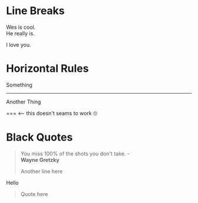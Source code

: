 # Line Breaks

Wes is cool.<br>
He really is.

I love you.

# Horizontal Rules

Something

---

Another Thing

=== <-- this doesn't seams to work 🙄


# Black Quotes

> You miss 100% of the shots you don't take. -<br> 
>  **Wayne Gretzky**
>
> Another line here
>
>
Hello

>Quote here
